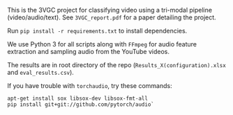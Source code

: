 This is the 3VGC project for classifying video using a tri-modal pipeline (video/audio/text). See `3VGC_report.pdf` for a paper detailing the project.

Run `pip install -r requirements.txt` to install dependencies.

We use Python 3 for all scripts along with `FFmpeg` for audio feature extraction and sampling audio from the YouTube videos.

The results are in root directory of the repo (`Results_X(configuration).xlsx` and `eval_results.csv`).

If you have trouble with `torchaudio`, try these commands:

    apt-get install sox libsox-dev libsox-fmt-all
    pip install git+git://github.com/pytorch/audio`